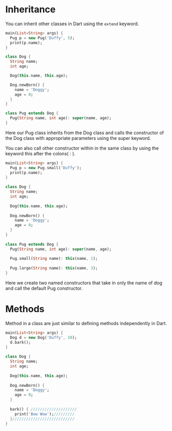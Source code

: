 # Inheritance
You can inherit other classes in Dart using the `extend` keyword.

```dart
main(List<String> args) {
  Pug p = new Pug('Duffy', 5);
  print(p.name);
}

class Dog {
  String name;
  int age;

  Dog(this.name, this.age);

  Dog.newBorn() {
    name = 'Doggy';
    age = 0;
  }
}

class Pug extends Dog {
  Pug(String name, int age): super(name, age);
}
```

Here our Pug class inherits from the Dog class and calls the constructor of the Dog class with appropriate parameters using the super keyword.

You can also call other constructor within in the same class by using the keyword this after the colons( : ).

```dart
main(List<String> args) {
  Pug p = new Pug.small('Duffy');
  print(p.name);
}
 
class Dog {
  String name;
  int age;
 
  Dog(this.name, this.age);
 
  Dog.newBorn() {
    name = 'Doggy';
    age = 0;
  }
}
 
class Pug extends Dog {
  Pug(String name, int age): super(name, age);
 
  Pug.small(String name): this(name, 1);
 
  Pug.large(String name): this(name, 3);
}
```

Here we create two named constructors that take in only the name of dog and call the default Pug constructor.

# Methods

Method in a class are just similar to defining methods independently in Dart.

```dart
main(List<String> args) {
  Dog d = new Dog('Duffy', 10);
  d.bark();
}
 
class Dog {
  String name;
  int age;
 
  Dog(this.name, this.age);
 
  Dog.newBorn() {
    name = 'Doggy';
    age = 0;
  }
 
  bark() { ////////////////////
    print('Bow Wow');/////////
  }///////////////////////////
}
```
